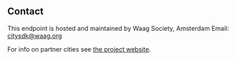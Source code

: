 ## Contact

This endpoint is hosted and maintained by Waag Society, Amsterdam
Email: citysdk@waag.org

For info on partner cities see [the project website](http://www.citysdk.eu "CitySDK").

